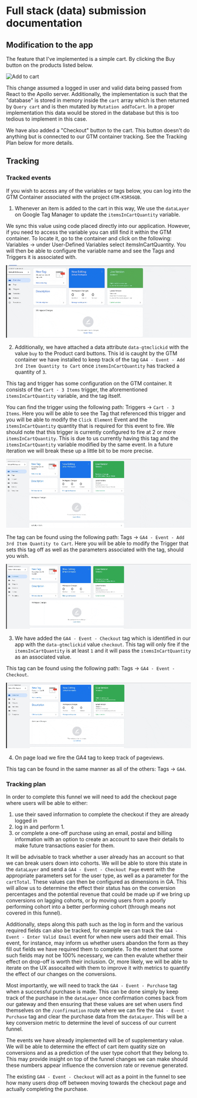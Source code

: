 # Full stack (data) submission documentation

## Modification to the app

The feature that I've implemented is a simple cart. By clicking the Buy button on the products listed below.

![Add to cart](add-to-cart.gif)

This change assumed a logged in user and valid data being passed from React to the Apollo server. Additionally, the implementation is such that the "database" is stored in memory inside the `cart` array which is then returned by `Query cart` and is then mutated by `Mutation addToCart`. In a proper implementation this data would be stored in the database but this is too tedious to implement in this case.

We have also added a "Checkout" button to the cart. This button doesn't do anything but is connected to our GTM container tracking. See the Tracking Plan below for more details.

## Tracking

### Tracked events

If you wish to access any of the variables or tags below, you can log into the GTM Container associated with the project `GTM-K5R56QB`.

1. Whenever an item is added to the cart in this way, We use the `dataLayer` on Google Tag Manager to update the `itemsInCartQuantity` variable.

We sync this value using code placed directly into our application. However, if you need to access the variable you can still find it within the GTM container. To locate it, go to the container and click on the following: Variables -> under User-Defined Variables select itemsInCartQuantity. You will then be able to configure the variable name and see the Tags and Triggers it is associated with.

![Cart Quantity Variable](cart-quantity-variable.gif)

2. Additionally, we have attached a data attribute `data-gtmclickid` with the value `buy` to the Product card buttons. This id is caught by the GTM container we have installed to keep track of the tag `GA4 - Event - Add 3rd Item Quantity to Cart` once `itemsInCartQuantity` has tracked a quantity of `3`.

This tag and trigger has some configuration on the GTM container. It consists of the `Cart - 3 Items` trigger, the aforementioned `itemsInCartQuantity` variable, and the tag itself.

You can find the trigger using the following path: Triggers -> `Cart - 3 Items`. Here you will be able to see the Tag that referenced this trigger and you will be able to modify the `Click Element` Event and the `itemsInCartQuantity` quantity that is required for this event to fire. We should note that this trigger is currently configured to fire at 2 or more `itemsInCartQuantity`. This is due to us currently having this tag and the `itemsInCartQuantity` variable modified by the same event. In a future iteration we will break these up a little bit to be more precise.

![Cart Quantity Trigger](cart-quantity-trigger.gif)

The tag can be found using the following path: Tags -> `GA4 - Event - Add 3rd Item Quantity to Cart`. Here you will be able to modify the Trigger that sets this tag off as well as the parameters associated with the tag, should you wish.

![Cart Size Tag](cart-size-tag.gif)

3. We have added the `GA4 - Event - Checkout` tag which is identified in our app with the `data-gtmclickid` value `checkout`. This tag will only fire if the `itemsInCartQuantity` is at least `1` and it will pass the `itemsInCartQuantity` as an associated value.

This tag can be found using the following path: Tags -> `GA4 - Event - Checkout`.

![Cart Size Tag](checkout-tag.gif)

4. On page load we fire the GA4 tag to keep track of pageviews.

This tag can be found in the same manner as all of the others: Tags -> `GA4`.

### Tracking plan

In order to complete this funnel we will need to add the checkout page where users will be able to either:

1. use their saved information to complete the checkout if they are already logged in
2. log in and perform 1.
3. or complete a one-off purchase using an email, postal and billing information with an option to create an account to save their details to make future transactions easier for them.

It will be advisable to track whether a user already has an account so that we can break users down into cohorts. We will be able to store this state in the `dataLayer` and send a `GA4 - Event - Checkout Page` event with the appropriate parameters set for the user type, as well as a parameter for the `cartTotal`. These values can then be configured as dimensions in GA. This will allow us to determine the effect their status has on the conversion percentages and the potential revenue that could be made up if we bring up conversions on lagging cohorts, or by moving users from a poorly performing cohort into a better performing cohort (through means not covered in this funnel).

Additionally, steps along this path such as the log in form and the various required fields can also be tracked, for example we can track the `GA4 - Event - Enter Valid Email` event for when new users add their email. This event, for instance, may inform us whether users abandon the form as they fill out fields we have required them to complete. To the extent that some such fields may not be 100% necessary, we can then evalute whether their effect on drop-off is worth their inclusion. Or, more likely, we will be able to iterate on the UX assocaited with them to improve it with metrics to quantify the effect of our changes on the conversions.

Most importantly, we will need to track the `GA4 - Event - Purchase` tag when a successful purchase is made. This can be done simply by keep track of the purchase in the `dataLayer` once confirmation comes back from our gateway and then ensuring that these values are set when users find themselves on the `/confirmation` route where we can fire the `GA4 - Event - Purchase` tag and clear the purchase data from the `dataLayer`. This will be a key conversion metric to determine the level of success of our current funnel.

The events we have already implemented will be of supplementary value. We will be able to determine the effect of cart item quatity size on conversions and as a prediction of the user type cohort that they belong to. This may provide insight on top of the funnel changes we can make should these numbers appear influence the conversion rate or revenue generated.

The existing `GA4 - Event - Checkout` will act as a point in the funnel to see how many users drop off between moving towards the checkout page and actually completing the purchase.